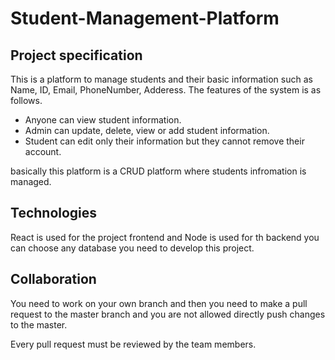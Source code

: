 # Student-Management-Platform

## Project specification

This is a platform to manage students and their basic information such as Name, ID, Email, PhoneNumber, Adderess. The features of the system is as follows.

- Anyone can view student information.
- Admin can update, delete, view or add student information.
- Student can edit only their information but they cannot remove their account.

basically this platform is a CRUD platform where students infromation is managed. 

## Technologies 

React is used for the project frontend and Node is used for th backend you can choose any database you need to develop this project.

## Collaboration 

You need to work on your own branch and then you need to make a pull request to the master branch and you are not allowed directly push changes to the master.

Every pull request must be reviewed by the team members.
